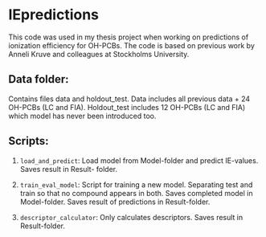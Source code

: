 # IEpredictions

This code was used in my thesis project when working on predictions of ionization efficiency for OH-PCBs.
The code is based on previous work by Anneli Kruve and colleagues at Stockholms University.

## Data folder:
Contains files data and holdout_test. Data includes all previous data + 24 OH-PCBs (LC and FIA).
Holdout_test includes 12 OH-PCBs (LC and FIA) which model has never been introduced too.

## Scripts:
 1. `load_and_predict`: Load model from Model-folder and predict IE-values. Saves result in Result- folder.

 1. `train_eval_model`: Script for training a new model. Separating test and train so that no compound appears in both. Saves completed model in Model-folder. Saves result of predictions in Result-folder.

 1. `descriptor_calculator`: Only calculates descriptors. Saves result in Result-folder.
